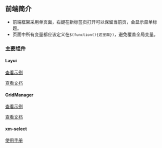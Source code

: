 ## 前端简介

- 前端框架采用单页面，右键在新标签页打开可以保留当前页，会显示菜单标题。
- 页面中所有变量都应该定义在`$(function(){这里面})`，避免覆盖全局变量。

### 主要组件

#### Layui

[查看示例](http://layui.org.cn/demo/index.html)

[查看文档](http://layui.org.cn/doc/index.html)

#### GridManager

[查看示例](https://gridmanager.lovejavascript.com/demo/index.html)

[查看文档](https://gridmanager.lovejavascript.com/api/index.html)

#### xm-select

[使用手册](https://maplemei.gitee.io/xm-select/#/basic/use)
